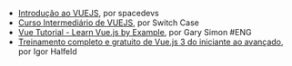 - [Introdução ao VUEJS](https://www.youtube.com/watch?v=Y6kgwKjx8RQ&list=PLZ8sofC1-EAa0pTq8M4D-xk25SPAdjatK), por spacedevs
- [Curso Intermediário de VUEJS](https://www.youtube.com/playlist?list=PLp7Agl_Dsq-xqtT7jn6PgzwC2jqdMajP2&app=desktop), por Switch Case
- [Vue Tutorial - Learn Vue.js by Example](https://coursetro.com/courses/23/Vue-Tutorial-in-2018---Learn-Vue.js-by-Example), por Gary Simon  #ENG
- [Treinamento completo e gratuito de Vue.js 3 do iniciante ao avançado](https://igorhalfeld.teachable.com/p/treinamento-completo-e-gratuito-de-vue-js-3-do-iniciante-ao-avancado), por Igor Halfeld
